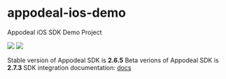 # appodeal-ios-demo
Appodeal iOS SDK Demo Project

[![](https://img.shields.io/badge/docs-ObjectiveC-green.svg)](https://wiki.appodeal.com/en/ios/2-7-3-beta-ios-sdk-integration-guide)
[![](https://img.shields.io/badge/docs-Swift-green.svg)](https://wiki.appodeal.com/en/ios/2-7-3-beta-ios-sdk-integration-guide)

Stable version of Appodeal SDK is **2.6.5** 
Beta verions of Appodeal SDK is **2.7.3**
SDK integration documentation: [docs](https://wiki.appodeal.com/en/ios/2-7-3-beta-ios-sdk-integration-guide)

